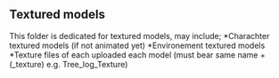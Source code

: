 
## Textured models

This folder is dedicated for textured models, may include;
*Charachter textured models (if not animated yet)
*Environement textured models
*Texture files of each uploaded each model (must bear same name +(_texture) e.g. Tree_log_Texture)
